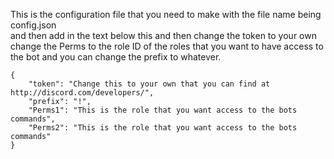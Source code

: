 This is the configuration file that you need to make with the file name being <br/>
config.json <br/>
and then add in the text below this and then change the token to your own change the Perms to the role ID of the roles that you want to have access to the bot and you can change the prefix to whatever.


```
{
    "token": "Change this to your own that you can find at http://discord.com/developers/",
    "prefix": "!",
    "Perms1": "This is the role that you want access to the bots commands",
    "Perms2": "This is the role that you want access to the bots commands"
}
```
